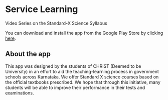 # Service Learning
Video Series on the Standard-X Science Syllabus

You can download and install the app from the Google Play Store by clicking [here](https://play.google.com/store/apps/details?id=in.christuniversity.servicelearning).

## About the app
This app was designed by the students of CHRIST (Deemed to be University) in an effort to aid the teaching-learning process in government schools across Karnataka. We offer Standard X science courses based on the official textbooks prescribed. We hope that through this initiative, many students will be able to improve their performance in their tests and examinations.
